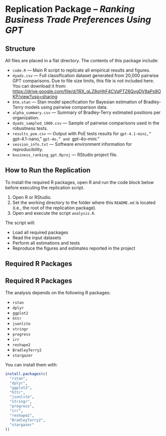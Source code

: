 # Replication Package – *Ranking Business Trade Preferences Using GPT*

## Structure

All files are placed in a flat directory. The contents of this package include:

- `code.R` — Main R script to replicate all empirical results and figures.
- `dyads.csv` — Full classification dataset generated from 20,000 pairwise GPT comparisons. Due to file size limits, this file is not included here. You can download it from:  https://drive.google.com/file/d/1RX_gLZ8oHhF4CVqPTZ6QvgDV9aPs9OKP/view?usp=sharing
- `btm.stan` — Stan model specification for Bayesian estimation of Bradley-Terry models using pairwise comparison data.  
- `alpha_summary.csv` — Summary of Bradley-Terry estimated positions per organization.  
- `dyads_sampled_1000.csv` — Sample of pairwise comparisons used in the robustness tests.  
- `results_poe.csv` — Output with PoE tests results for ``gpt-4.1-mini,” ``gpt-4.1-nano,” ``gpt-4o,” and ``gpt-4o-mini.”  
- `session_info.txt` — Software environment information for reproducibility.  
- `business_ranking_gpt.Rproj` — RStudio project file.  

## How to Run the Replication

To install the required R packages, open R and run the code block below before executing the replication script.

1. Open R or RStudio.  
2. Set the working directory to the folder where this `README.md` is located (i.e., the root of the replication package).  
3. Open and execute the script `analysis.R`.

The script will:

- Load all required packages  
- Read the input datasets  
- Perform all estimations and tests  
- Reproduce the figures and estimates reported in the project

## Required R Packages

## Required R Packages

The analysis depends on the following R packages:

- `rstan`  
- `dplyr`  
- `ggplot2`  
- `httr`  
- `jsonlite`  
- `stringr`  
- `progress`  
- `irr`  
- `reshape2`  
- `BradleyTerry2`  
- `stargazer`

You can install them with:

```r
install.packages(c(
  "rstan",
  "dplyr",
  "ggplot2",
  "httr",
  "jsonlite",
  "stringr",
  "progress",
  "irr",
  "reshape2",
  "BradleyTerry2",
  "stargazer"
))
```
